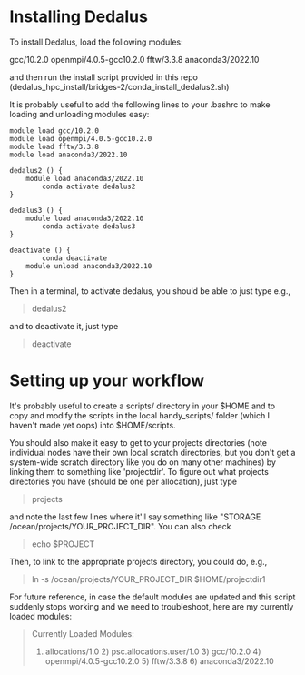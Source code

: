 # Installing Dedalus

To install Dedalus, load the following modules:

gcc/10.2.0
openmpi/4.0.5-gcc10.2.0
fftw/3.3.8
anaconda3/2022.10

and then run the install script provided in this repo (dedalus_hpc_install/bridges-2/conda_install_dedalus2.sh)

It is probably useful to add the following lines to your .bashrc to make loading and unloading modules easy:

    module load gcc/10.2.0
    module load openmpi/4.0.5-gcc10.2.0
    module load fftw/3.3.8
    module load anaconda3/2022.10
    
    dedalus2 () {
	    module load anaconda3/2022.10
            conda activate dedalus2
    }
    
    dedalus3 () {
	    module load anaconda3/2022.10
            conda activate dedalus3
    }
    
    deactivate () {
            conda deactivate
	    module unload anaconda3/2022.10
    }
  
Then in a terminal, to activate dedalus, you should be able to just type e.g.,

> dedalus2

and to deactivate it, just type

> deactivate

# Setting up your workflow

It's probably useful to create a scripts/ directory in your $HOME and to copy and modify the scripts in the local handy_scripts/ folder (which I haven't made yet oops) into $HOME/scripts.

You should also make it easy to get to your projects directories (note individual nodes have their own local scratch directories, but you don't get a system-wide scratch directory like you do on many other machines) by linking them to something like 'projectdir'. 
To figure out what projects directories you have (should be one per allocation), just type

> projects

and note the last few lines where it'll say something like "STORAGE /ocean/projects/YOUR_PROJECT_DIR". You can also check

> echo $PROJECT

Then, to link to the appropriate projects directory, you could do, e.g.,

> ln -s /ocean/projects/YOUR_PROJECT_DIR $HOME/projectdir1

For future reference, in case the default modules are updated and this script suddenly stops working and we need to troubleshoot, here are my currently loaded modules:

> Currently Loaded Modules:
>  1) allocations/1.0   2) psc.allocations.user/1.0   3) gcc/10.2.0   4) openmpi/4.0.5-gcc10.2.0   5) fftw/3.3.8   6) anaconda3/2022.10

